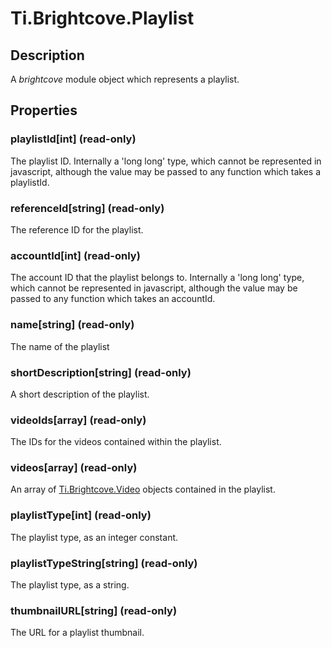 # Ti.Brightcove.Playlist

## Description
A _brightcove_ module object which represents a playlist.

## Properties

### playlistId[int] (read-only)
The playlist ID.  Internally a 'long long' type, which cannot be represented in javascript,
although the value may be passed to any function which takes a playlistId.

### referenceId[string] (read-only)
The reference ID for the playlist.

### accountId[int] (read-only)
The account ID that the playlist belongs to.  Internally a 'long long' type, which cannot be represented in javascript,
although the value may be passed to any function which takes an accountId.

### name[string] (read-only)
The name of the playlist

### shortDescription[string] (read-only)
A short description of the playlist.

### videoIds[array] (read-only)
The IDs for the videos contained within the playlist.

### videos[array] (read-only)
An array of [Ti.Brightcove.Video][] objects contained in the playlist.

### playlistType[int] (read-only)
The playlist type, as an integer constant.

### playlistTypeString[string] (read-only)
The playlist type, as a string.

### thumbnailURL[string] (read-only)
The URL for a playlist thumbnail.

[Ti.Brightcove.Video]: video.html